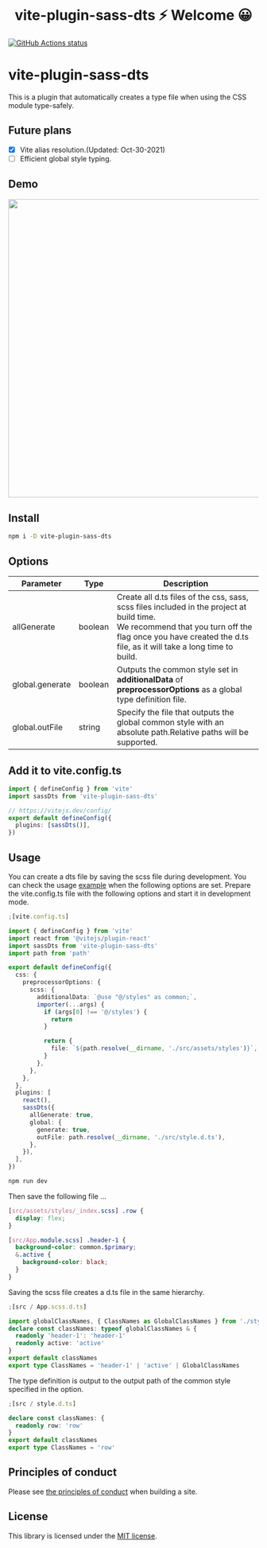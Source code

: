 <h1 align="center">vite-plugin-sass-dts ⚡ Welcome 😀</h1>

<p align="left">
  <a href="https://github.com/actions/setup-node"><img alt="GitHub Actions status" src="https://github.com/activeguild/vite-plugin-sass-dts/workflows/automatic%20release/badge.svg" style="max-width:100%;"></a>
</p>

# vite-plugin-sass-dts

This is a plugin that automatically creates a type file when using the CSS module type-safely.

## Future plans

- [x] Vite alias resolution.(Updated: Oct-30-2021)
- [ ] Efficient global style typing.

## Demo

<img src="https://user-images.githubusercontent.com/39351982/138745772-8b218863-fe28-4573-a86a-fc10a7ab1ac7.gif" width="600" />

## Install

```bash
npm i -D vite-plugin-sass-dts
```

## Options

| Parameter       | Type    | Description                                                                                                                                                                                                       |
| --------------- | ------- | ----------------------------------------------------------------------------------------------------------------------------------------------------------------------------------------------------------------- |
| allGenerate     | boolean | Create all d.ts files of the css, sass, scss files included in the project at build time.<br />We recommend that you turn off the flag once you have created the d.ts file, as it will take a long time to build. |
| global.generate | boolean | Outputs the common style set in <b>additionalData</b> of <b>preprocessorOptions</b> as a global type definition file.                                                                                             |
| global.outFile  | string  | Specify the file that outputs the global common style with an absolute path.Relative paths will be supported.                                                                                                     |

## Add it to vite.config.ts

```ts
import { defineConfig } from 'vite'
import sassDts from 'vite-plugin-sass-dts'

// https://vitejs.dev/config/
export default defineConfig({
  plugins: [sassDts()],
})
```

## Usage

You can create a dts file by saving the scss file during development.
You can check the usage [example](https://github.com/activeguild/vite-plugin-sass-dts/tree/master/example) when the following options are set.
Prepare the vite.config.ts file with the following options and start it in development mode.

```ts
;[vite.config.ts]

import { defineConfig } from 'vite'
import react from '@vitejs/plugin-react'
import sassDts from 'vite-plugin-sass-dts'
import path from 'path'

export default defineConfig({
  css: {
    preprocessorOptions: {
      scss: {
        additionalData: `@use "@/styles" as common;`,
        importer(...args) {
          if (args[0] !== '@/styles') {
            return
          }

          return {
            file: `${path.resolve(__dirname, './src/assets/styles')}`,
          }
        },
      },
    },
  },
  plugins: [
    react(),
    sassDts({
      allGenerate: true,
      global: {
        generate: true,
        outFile: path.resolve(__dirname, './src/style.d.ts'),
      },
    }),
  ],
})
```

```bash
npm run dev
```

Then save the following file ...

```scss
[src/assets/styles/_index.scss] .row {
  display: flex;
}
```

```scss
[src/App.module.scss] .header-1 {
  background-color: common.$primary;
  &.active {
    background-color: black;
  }
}
```

Saving the scss file creates a d.ts file in the same hierarchy.

```ts
;[src / App.scss.d.ts]

import globalClassNames, { ClassNames as GlobalClassNames } from './style.d'
declare const classNames: typeof globalClassNames & {
  readonly 'header-1': 'header-1'
  readonly active: 'active'
}
export default classNames
export type ClassNames = 'header-1' | 'active' | GlobalClassNames
```

The type definition is output to the output path of the common style specified in the option.

```ts
;[src / style.d.ts]

declare const classNames: {
  readonly row: 'row'
}
export default classNames
export type ClassNames = 'row'
```

## Principles of conduct

Please see [the principles of conduct](https://github.com/activeguild/vite-plugin-sass-dts/blob/master/.github/CONTRIBUTING.md) when building a site.

## License

This library is licensed under the [MIT license](https://github.com/activeguild/vite-plugin-sass-dts/blob/master/LICENSE).
